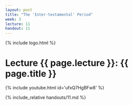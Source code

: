 ```yaml
---
layout: post
title: "The 'Inter-testamental' Period"
week: 3
lecture: 11
handout: 11
---
```


{% include logo.html %}

# Lecture {{ page.lecture }}: {{ page.title }}

{% include youtube.html id='ufxQ7HgBFw8' %}

{% include_relative handouts/11.md %}